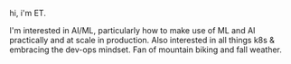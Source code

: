hi, i'm ET. 

I'm interested in AI/ML, particularly how to make use of ML and AI practically and at scale in production. Also interested in all things k8s & embracing the dev-ops mindset. Fan of mountain biking and fall weather.


<!---
ericTrautsch/ericTrautsch is a ✨ special ✨ repository because its `README.md` (this file) appears on your GitHub profile.
You can click the Preview link to take a look at your changes.
--->
